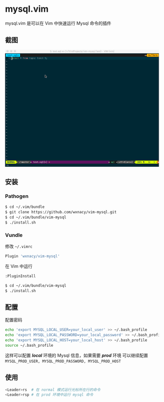 # mysql.vim

mysql.vim 是可以在 Vim 中快速运行 Mysql 命令的插件

<!-- more -->
<!-- toc -->
## 截图
![截图](vim-mysql.gif)
## 安装
### Pathogen
```bash
$ cd ~/.vim/bundle
$ git clone https://github.com/wxnacy/vim-mysql.git
$ cd ~/.vim/bundle/vim-mysql
$ ./install.sh
```

### Vundle
修改 `~/.vimrc`
```bash
Plugin 'wxnacy/vim-mysql'
```
在 Vim 中运行
```bash
:PluginInstall
```
```bash
$ cd ~/.vim/bundle/vim-mysql
$ ./install.sh
```

## 配置
配置密码
```bash
echo 'export MYSQL_LOCAL_USER=your_local_user' >> ~/.bash_profile
echo 'export MYSQL_LOCAL_PASSWORD=your_local_password' >> ~/.bash_profile
echo 'export MYSQL_LOCAL_HOST=your_local_host' >> ~/.bash_profile
source ~/.bash_profile
```
这样可以配置 ***local*** 环境的 Mysql 信息，如果需要 ***prod*** 环境
可以继续配置 `MYSQL_PROD_USER, MYSQL_PROD_PASSWORD, MYSQL_PROD_HOST`

## 使用
```bash
<Leader>rs  # 在 normal 模式运行光标所在行的命令
<Leader>rsp # 在 prod 环境中运行 mysql 命令
```
